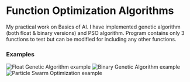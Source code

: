 # Function Optimization Algorithms

My practical work on Basics of AI. I have implemented genetic algorithm (both float & binary versions) and PSO algorithm. Program contains only 3 functions to test but can be modified for including any other functions.

### Examples
![Float Genetic Algorithm example](https://github.com/crylent/AI_func_min/assets/35966912/5d84043a-e599-4b64-8d3a-6ab6347415f2)
![Binary Genetic Algorithm example](https://github.com/crylent/AI_func_min/assets/35966912/1e06381b-52b0-4014-966a-86e65fb8c3c9)
![Particle Swarm Optimization example](https://github.com/crylent/AI_func_min/assets/35966912/ca0d3d1b-6b62-478b-8091-4031fa96942f)
